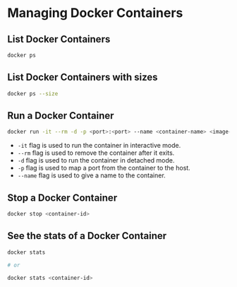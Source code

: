 # Managing Docker Containers

## List Docker Containers

```bash
docker ps
```

## List Docker Containers with sizes

```bash
docker ps --size
```

## Run a Docker Container

```bash
docker run -it --rm -d -p <port>:<port> --name <container-name> <image-name>:<tag>
```

- `-it` flag is used to run the container in interactive mode.
- `--rm` flag is used to remove the container after it exits.
- `-d` flag is used to run the container in detached mode.
- `-p` flag is used to map a port from the container to the host.
- `--name` flag is used to give a name to the container.

## Stop a Docker Container

```bash
docker stop <container-id>
```

## See the stats of a Docker Container

```bash
docker stats

# or

docker stats <container-id>
```

